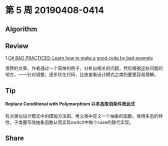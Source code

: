 # 第 5 周  20190408-0414

## Algorithm


## Review

1.[C# BAD PRACTICES: Learn how to make a good code by bad example](https://www.codeproject.com/Articles/1083348/Csharp-BAD-PRACTICES-Learn-how-to-make-a-good-code)

很赞的文章，作者通过一个简单的例子，分析出相关的问题，然后根据这些问题的地方，一一针对调整，逐步优化代码，比直接看设计模式之类的要更容易理解。

## Tip

#### Replace Conditional with Polymorphism 以多态取消条件表达式

有点类似设计模式中的模版方法把，再父类中定义一个抽象的函数，使用多态的特性，子类覆写改抽象函数从而实现switch中每个case的替代实现。

## Share

